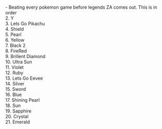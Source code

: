 ###

<p align="left">- Beating every pokemon game before legends ZA comes out. This is in order<br>
2. Y<br>
3. Lets Go Pikachu<br> 
4. Shield<br> 
5. Pearl<br> 
6. Yellow<br>
7. Black 2<br> 
8. FireRed<br>
9. Brillent Diamond<br> 
10. Ultra Sun<br>
11. Violet<br>
12. Ruby<br>
13. Lets Go Eevee<br>
14. Silver<br>
15. Sword<br>
16. Blue<br>
17. Shining Pearl<br>
18. Sun<br>
19. Sapphire<br>
20. Crystal<br>
21. Emerald<br>
</p>

###
